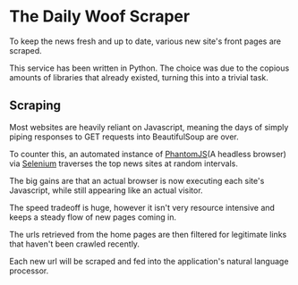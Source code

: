 # The Daily Woof Scraper
To keep the news fresh and up to date, various new site's front pages are scraped.

This service has been written in Python. The choice was due to the copious amounts of libraries that already existed, turning this into a trivial task.

## Scraping
Most websites are heavily reliant on Javascript, meaning the days of simply piping responses to GET requests into BeautifulSoup are over.

To counter this, an automated instance of [PhantomJS](http://phantomjs.org/)(A headless browser) via [Selenium](http://www.seleniumhq.org/) traverses the top news sites at random intervals.

The big gains are that an actual browser is now executing each site's Javascript, while still appearing like an actual visitor.

The speed tradeoff is huge, however it isn't very resource intensive and keeps a steady flow of new pages coming in.

The urls retrieved from the home pages are then filtered for legitimate links that haven't been crawled recently.

Each new url will be scraped and fed into the application's natural language processor.
